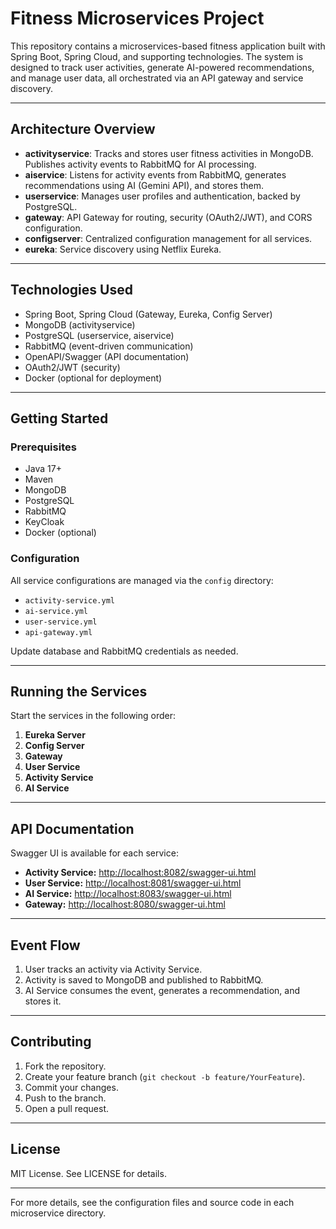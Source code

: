# Fitness Microservices Project

This repository contains a microservices-based fitness application built with Spring Boot, Spring Cloud, and supporting technologies. The system is designed to track user activities, generate AI-powered recommendations, and manage user data, all orchestrated via an API gateway and service discovery.

---

## Architecture Overview

- **activityservice**: Tracks and stores user fitness activities in MongoDB. Publishes activity events to RabbitMQ for AI processing.
- **aiservice**: Listens for activity events from RabbitMQ, generates recommendations using AI (Gemini API), and stores them.
- **userservice**: Manages user profiles and authentication, backed by PostgreSQL.
- **gateway**: API Gateway for routing, security (OAuth2/JWT), and CORS configuration.
- **configserver**: Centralized configuration management for all services.
- **eureka**: Service discovery using Netflix Eureka.

---

## Technologies Used

- Spring Boot, Spring Cloud (Gateway, Eureka, Config Server)
- MongoDB (activityservice)
- PostgreSQL (userservice, aiservice)
- RabbitMQ (event-driven communication)
- OpenAPI/Swagger (API documentation)
- OAuth2/JWT (security)
- Docker (optional for deployment)

---

## Getting Started

### Prerequisites

- Java 17+
- Maven
- MongoDB
- PostgreSQL
- RabbitMQ
- KeyCloak
- Docker (optional)

### Configuration

All service configurations are managed via the `config` directory:

- `activity-service.yml`
- `ai-service.yml`
- `user-service.yml`
- `api-gateway.yml`

Update database and RabbitMQ credentials as needed.

---

## Running the Services

Start the services in the following order:

1. **Eureka Server**
2. **Config Server**
3. **Gateway**
4. **User Service**
5. **Activity Service**
6. **AI Service**

---

## API Documentation

Swagger UI is available for each service:

- **Activity Service:** [http://localhost:8082/swagger-ui.html](http://localhost:8082/swagger-ui.html)
- **User Service:** [http://localhost:8081/swagger-ui.html](http://localhost:8081/swagger-ui.html)
- **AI Service:** [http://localhost:8083/swagger-ui.html](http://localhost:8083/swagger-ui.html)
- **Gateway:** [http://localhost:8080/swagger-ui.html](http://localhost:8080/swagger-ui.html)

---

## Event Flow

1. User tracks an activity via Activity Service.
2. Activity is saved to MongoDB and published to RabbitMQ.
3. AI Service consumes the event, generates a recommendation, and stores it.

---

## Contributing

1. Fork the repository.
2. Create your feature branch (`git checkout -b feature/YourFeature`).
3. Commit your changes.
4. Push to the branch.
5. Open a pull request.

---

## License

MIT License. See LICENSE for details.

---

For more details, see the configuration files and source code in each microservice directory.
